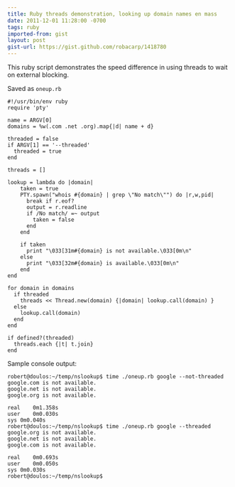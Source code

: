 ```yaml
---
title: Ruby threads demonstration, looking up domain names en mass
date: 2011-12-01 11:28:00 -0700
tags: ruby
imported-from: gist
layout: post
gist-url: https://gist.github.com/robacarp/1418780
---
```


This ruby script demonstrates the speed difference in using threads to wait on external blocking.

Saved as `oneup.rb`

    #!/usr/bin/env ruby
    require 'pty'

    name = ARGV[0]
    domains = %w(.com .net .org).map{|d| name + d}

    threaded = false
    if ARGV[1] == '--threaded'
      threaded = true
    end

    threads = []

    lookup = lambda do |domain|
        taken = true
        PTY.spawn("whois #{domain} | grep \"No match\"") do |r,w,pid|
          break if r.eof?
          output = r.readline
          if /No match/ =~ output
            taken = false
          end 
        end 

        if taken
          print "\033[31m#{domain} is not available.\033[0m\n"
        else
          print "\033[32m#{domain} is available.\033[0m\n"
        end 
    end

    for domain in domains
      if threaded
        threads << Thread.new(domain) {|domain| lookup.call(domain) }
      else
        lookup.call(domain)
      end 
    end

    if defined?(threaded)
      threads.each {|t| t.join}
    end

Sample console output:

    robert@doulos:~/temp/nslookup$ time ./oneup.rb google --not-threaded
    google.com is not available.
    google.net is not available.
    google.org is not available.

    real	0m1.358s
    user	0m0.030s
    sys	0m0.040s
    robert@doulos:~/temp/nslookup$ time ./oneup.rb google --threaded
    google.org is not available.
    google.net is not available.
    google.com is not available.

    real	0m0.693s
    user	0m0.050s
    sys	0m0.030s
    robert@doulos:~/temp/nslookup$ 
